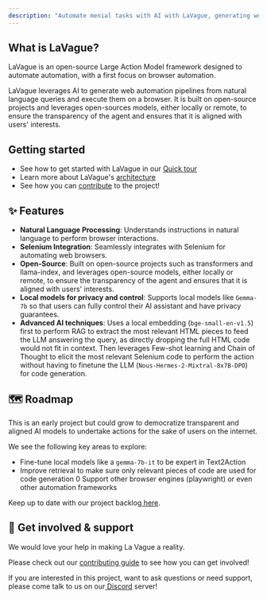 ```yaml
---
description: "Automate menial tasks with AI with LaVague, generating web automation pipelines from natural language queries"
---
```


## What is LaVague?

LaVague is an open-source Large Action Model framework designed to automate automation, with a first focus on browser automation. 

LaVague leverages AI to generate web automation pipelines from natural language queries and execute them on a browser. It is built on open-source projects and leverages open-sources models, either locally or remote, to ensure the transparency of the agent and ensures that it is aligned with users' interests.

## Getting started

- See how to get started with LaVague in our [Quick tour](./docs/get-started/quick-tour.ipynb)
- Learn more about LaVague's [architecture](./docs/get-started/architecture.md)
- See how you can [contribute](./docs/contributing/contributing.md) to the project!

## ✨ Features

- **Natural Language Processing**: Understands instructions in natural language to perform browser interactions.
- **Selenium Integration**: Seamlessly integrates with Selenium for automating web browsers.
- **Open-Source**: Built on open-source projects such as transformers and llama-index, and leverages open-source models, either locally or remote, to ensure the transparency of the agent and ensures that it is aligned with users' interests.
- **Local models for privacy and control**: Supports local models like `Gemma-7b` so that users can fully control their AI assistant and have privacy guarantees.
- **Advanced AI techniques**: Uses a local embedding (`bge-small-en-v1.5`) first to perform RAG to extract the most relevant HTML pieces to feed the LLM answering the query, as directly dropping the full HTML code would not fit in context. Then leverages Few-shot learning and Chain of Thought to elicit the most relevant Selenium code to perform the action without having to finetune the LLM (`Nous-Hermes-2-Mixtral-8x7B-DPO`) for code generation.


## 🗺️ Roadmap

This is an early project but could grow to democratize transparent and aligned AI models to undertake actions for the sake of users on the internet.

We see the following key areas to explore:

- Fine-tune local models like a `gemma-7b-it` to be expert in Text2Action
- Improve retrieval to make sure only relevant pieces of code are used for code generation
0 Support other browser engines (playwright) or even other automation frameworks

Keep up to date with our project backlog[ here](https://github.com/orgs/lavague-ai/projects/1/views/2).

## 🙋 Get involved & support

We would love your help in making La Vague a reality.

Please check out our [contributing guide](./docs/contributing//contributing.md) to see how you can get involved!

If you are interested in this project, want to ask questions or need support, please come talk to us on our[ Discord](https://discord.gg/SDxn9KpqX9) server!